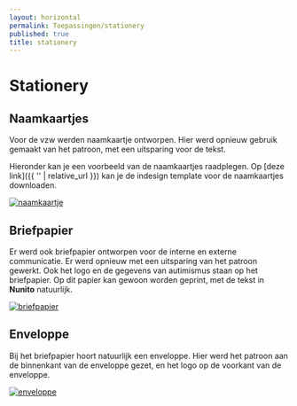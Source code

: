 ```yaml
---
layout: horizontal
permalink: Toepassingen/stationery
published: true
title: stationery
---
```


# Stationery

## Naamkaartjes
Voor de vzw werden naamkaartje ontworpen. Hier werd opnieuw gebruik gemaakt van het patroon, met een uitsparing voor de tekst.

Hieronder kan je een voorbeeld van de naamkaartjes raadplegen. Op [deze link]({{ '' | relative_url }}) kan je de indesign template voor de naamkaartjes downloaden.

<a href="{{site.url}}/1718-3CMO-BaP-marigiel/assets/images/toepassingen/Naamkaartje.png" data-lightbox="image-1" data-title="Brochure"><img src="{{site.url}}/1718-3CMO-BaP-marigiel/assets/images/toepassingen/Naamkaartje.png" alt="naamkaartje" class="w-75"></a>

## Briefpapier
    
Er werd ook briefpapier ontworpen voor de interne en externe communicatie. Er werd opnieuw met een uitsparing van het patroon gewerkt. Ook het logo en de gegevens van autimismus staan op het briefpapier. Op dit papier kan gewoon worden geprint, met de tekst in <b>Nunito</b> natuurlijk.

<a href="{{site.url}}/1718-3CMO-BaP-marigiel/assets/images/toepassingen/Briefpapier.png" data-lightbox="image-2" data-title="briefpapier"><img src="{{site.url}}/1718-3CMO-BaP-marigiel/assets/images/toepassingen/Briefpapier.png" alt="briefpapier" class="w-75"></a>

## Enveloppe
    
Bij het briefpapier hoort natuurlijk een enveloppe. Hier werd het patroon aan de binnenkant van de enveloppe gezet, en het logo op de voorkant van de enveloppe.

<a href="{{site.url}}/1718-3CMO-BaP-marigiel/assets/images/toepassingen/enveloppe.png" data-lightbox="image-3" data-title="enveloppe"><img src="{{site.url}}/1718-3CMO-BaP-marigiel/assets/images/toepassingen/enveloppe.png" alt="enveloppe" class="w-75"></a>

